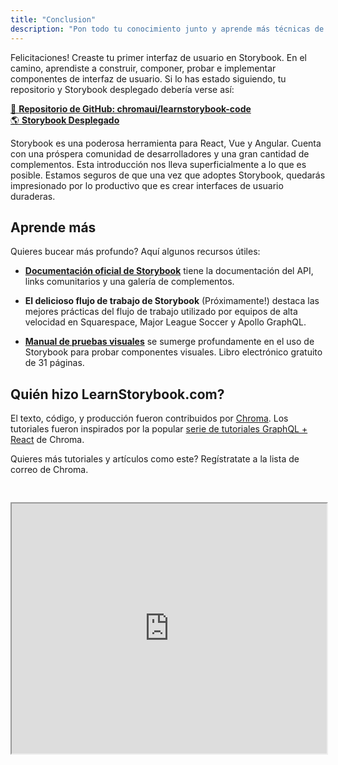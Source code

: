 ```yaml
---
title: "Conclusion"
description: "Pon todo tu conocimiento junto y aprende más técnicas de Storybook"
---
```


Felicitaciones! Creaste tu primer interfaz de usuario en Storybook. En el camino, aprendiste a construir, componer, probar e implementar componentes de interfaz de usuario. Si lo has estado siguiendo, tu repositorio y Storybook desplegado debería verse así:

[📕 **Repositorio de GitHub: chromaui/learnstorybook-code**](https://github.com/chromaui/learnstorybook-code)
<br/>
[🌎 **Storybook Desplegado**](https://clever-banach-415c03.netlify.com/)

Storybook es una poderosa herramienta para React, Vue y Angular. Cuenta con una próspera comunidad de desarrolladores y una gran cantidad de complementos. Esta introducción nos lleva superficialmente a lo que es posible. Estamos seguros de que una vez que adoptes Storybook, quedarás impresionado por lo productivo que es crear interfaces de usuario duraderas.

## Aprende más

Quieres bucear más profundo? Aquí algunos recursos útiles:

* [**Documentación oficial de Storybook**](https://storybook.js.org/basics/introduction/) tiene la documentación del API, links comunitarios y una galería de complementos.

* **El delicioso flujo de trabajo de Storybook** (Próximamente!) destaca las mejores prácticas del flujo de trabajo utilizado por equipos de alta velocidad en Squarespace, Major League Soccer y Apollo GraphQL.

* [**Manual de pruebas visuales**](https://www.chromaticqa.com/book/visual-testing-handbook) se sumerge profundamente en el uso de Storybook para probar componentes visuales. Libro electrónico gratuito de 31 páginas.

## Quién hizo LearnStorybook.com?

El texto, código, y producción fueron contribuidos por [Chroma](http://blog.hichroma.com/). Los tutoriales fueron inspirados por la popular [serie de tutoriales GraphQL + React](https://blog.hichroma.com/graphql-react-tutorial-part-1-6-d0691af25858) de Chroma.

Quieres más tutoriales y artículos como este? Regístratate a la lista de correo de Chroma.

<iframe style="height:400px;width:100%;max-width:800px;margin:30px auto;" src="https://upscri.be/bface0?as_embed"></iframe>
